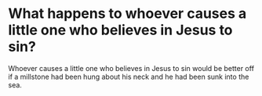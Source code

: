 # What happens to whoever causes a little one who believes in Jesus to sin?

Whoever causes a little one who believes in Jesus to sin would be better off if a millstone had been hung about his neck and he had been sunk into the sea.
